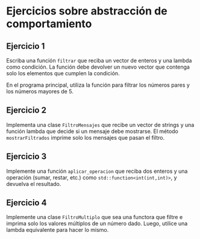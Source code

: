 # Ejercicios sobre abstracción de comportamiento

## Ejercicio 1
 
Escriba una función `filtrar` que reciba un vector de enteros y una lambda como condición. La función debe devolver un nuevo vector que contenga solo los elementos que cumplen la condición.

En el programa principal, utiliza la función para filtrar los números pares y los números mayores de 5.

## Ejercicio 2

Implementa una clase `FiltroMensajes` que recibe un vector de strings y una función lambda que decide si un mensaje debe mostrarse. El método `mostrarFiltrados` imprime solo los mensajes que pasan el filtro.

## Ejercicio 3

Implemente una función `aplicar_operacion` que reciba dos enteros y una operación (sumar, restar, etc.) como `std::function<int(int,int)>`, y devuelva el resultado.

## Ejercicio 4

Implemente una clase `FiltroMultiplo` que sea una functora que filtre e imprima solo los valores múltiplos de un número dado. Luego, utilice una lambda equivalente para hacer lo mismo.